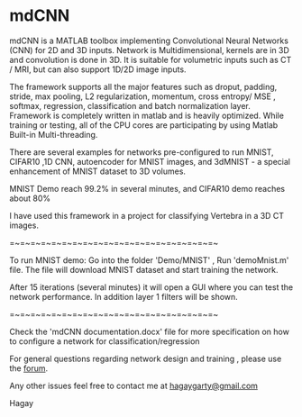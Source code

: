 # mdCNN
mdCNN is a MATLAB toolbox implementing Convolutional Neural Networks (CNN) for 2D and 3D inputs. 
Network is Multidimensional, kernels are in 3D and convolution is done in 3D. It is suitable for volumetric inputs such as CT / MRI, but can also support 1D/2D image inputs.

The framework supports all the major features such as droput, padding, stride, max pooling, L2 regularization, momentum, cross entropy/ MSE , softmax, regression, classification and batch normalization layer.
Framework is completely written in matlab and is heavily optimized. While training or testing, all of the CPU cores are participating by using Matlab Built-in Multi-threading.

There are several examples for networks pre-configured to run MNIST, CIFAR10 ,1D CNN, autoencoder for MNIST images, and 3dMNIST - a special enhancement of MNIST dataset to 3D volumes.

MNIST Demo reach 99.2% in several minutes, and CIFAR10 demo reaches about 80%

I have used this framework in a project for classifying Vertebra in a 3D CT images. 

=~=~=~=~=~=~=~=~=~=~=~=~=~=~=~=~=~=~=~=~

To run MNIST demo:
Go into the folder 'Demo/MNIST' , Run 'demoMnist.m' file.
The file will download MNIST dataset and start training the network.

After 15 iterations (several minutes) it will open a GUI where you can test the network performance. 
In addition layer 1 filters will be shown.

=~=~=~=~=~=~=~=~=~=~=~=~=~=~=~=~=~=~=~=~

Check the 'mdCNN documentation.docx' file for more specification on how to configure a network for classification/regression

For general questions regarding network design and training , please use the [forum](https://groups.google.com/forum/#!forum/mdcnn-multidimensional-cnn-library-in-matlab).

Any other issues feel free to contact me at hagaygarty@gmail.com 

Hagay



